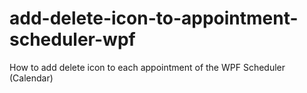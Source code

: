 # add-delete-icon-to-appointment-scheduler-wpf
How to add delete icon to each appointment of the WPF Scheduler (Calendar)
